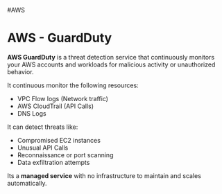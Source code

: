 #AWS 

# AWS - GuardDuty

**AWS GuardDuty** is a threat detection service that continuously monitors your AWS accounts and workloads for malicious activity or unauthorized behavior. 

It continuous monitor the following resources: 
* VPC Flow logs (Network traffic)
* AWS CloudTrail (API Calls)
* DNS Logs

It can detect threats like: 
* Compromised EC2 instances
* Unusual API Calls 
* Reconnaissance or port scanning
* Data exfiltration attempts

Its a **managed service** with no infrastructure to maintain and scales automatically. 